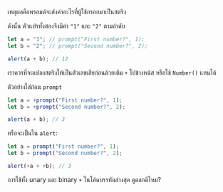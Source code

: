 เหตุผลคือพรอมต์จะส่งค่าอะไรที่ผู้ใช้กรอกมาเป็นสตริง

ดังนั้น ตัวแปรทั้งสองจึงมีค่า `"1"` และ `"2"` ตามลำดับ

```js run
let a = "1"; // prompt("First number?", 1);
let b = "2"; // prompt("Second number?", 2);

alert(a + b); // 12
```
เราควรที่จะแปลงสตริงให้เป็นตัวเลขเสียก่อนด้วยเติม `+` ไปข้างหน้ส หรือใช้ `Number()` แทนได้

ตัวอย่างใส่ก่อน `prompt`

```js run
let a = +prompt("First number?", 1);
let b = +prompt("Second number?", 2);

alert(a + b); // 3
```

หรือจะเป็นใน `alert`:

```js run
let a = prompt("First number?", 1);
let b = prompt("Second number?", 2);

alert(+a + +b); // 3
```

การใช้ทั้ง unary และ binary `+` ในโค้ดบรรทัดล่างสุด ดูตลกดีไหม?
